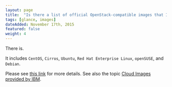```yaml
---
layout: page
title:  "Is there a list of official OpenStack-compatible images that I can download for use with Glance? (CentOS, Ubuntu, etc.)"
tags: [glance, images]
dateAdded: November 17th, 2015
featured: false
weight: 4
---
```


There is.  

It includes `CentOS`, `Cirros`, `Ubuntu`, `Red Hat Enterprise Linux`, `openSUSE`, and `Debian`.  

Please see [this link](http://docs.openstack.org/image-guide/obtain-images.html) for more details.
See also the topic [Cloud Images provided by IBM](http://ibm-blue-box-help.github.io/help-documentation/gettingstarted/commontech/Cloud_Images_Provided_by_IBM/). 
